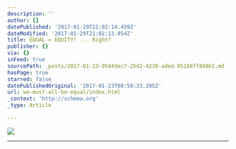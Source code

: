```yaml
---
description: ''
author: []
datePublished: '2017-01-29T21:02:14.459Z'
dateModified: '2017-01-29T21:02:13.054Z'
title: EQUAL = EQUITY! ... Right?
publisher: {}
via: {}
inFeed: true
sourcePath: _posts/2017-01-23-9544dec7-25d2-4238-aded-95188ff840b1.md
hasPage: true
starred: false
datePublishedOriginal: '2017-01-23T08:58:33.395Z'
url: we-must-all-be-equal/index.html
_context: 'http://schema.org'
_type: Article

---
```

![](https://the-grid-user-content.s3-us-west-2.amazonaws.com/ad2f0d6c-5a9b-48b4-80f6-191d06a27755.jpg)

---